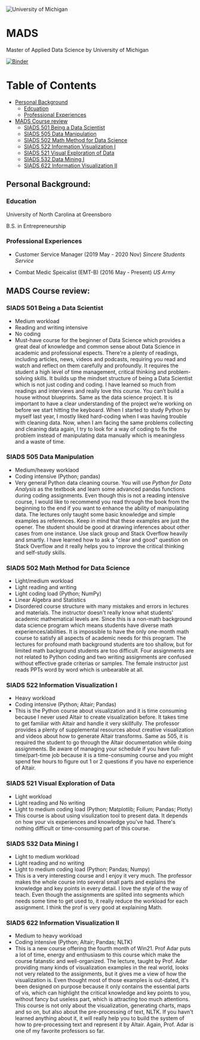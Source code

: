 ![University of Michigan](https://www.si.umich.edu/themes/custom/umsi/assets/images/logo-header.png)
# MADS
Master of Applied Data Science by University of Michigan

[![Binder](https://mybinder.org/badge_logo.svg)](https://mybinder.org/v2/gh/alisongh/MADS/HEAD)


# Table of Contents
- [Personal Background](#Personal-Background)
  * [Edcuation](#Education)
  * [Professional Experiences](#Professional-Experiences)
- [MADS Course review](#MADS-Course-review)
  * [SIADS 501 Being a Data Scientist](#SIADS-501-Being-a-Data-Scientist)
  * [SIADS 505 Data Manipulation](#SIADS-505-Data-Manipulation)
  * [SIADS 502 Math Method for Data Science](#SIADS-502-Math-Method-for-Data-Science)
  * [SIADS 522 Information Visualization I](#SIADS-522-Information-Visualization-I)
  * [SIADS 521 Visual Exploration of Data](#SIADS-521-Visual-Exploration-of-Data)
  * [SIADS 532 Data Mining I](#SIADS-532-Data-Mining-I)
  * [SIADS 622 Information Visualization II](#SIADS-622-Information-Visualization-II)

## Personal Background:
### Education
University of North Carolina at Greensboro

B.S. in Entrepreneurship 
### Professional Experiences
* Customer Service Manager (2019 May - 2020 Nov)
  *Sincere Students Service*

* Combat Medic Speicalist (EMT-B) (2016 May - Present)
  *US Army*

## MADS Course review:
### SIADS 501 Being a Data Scientist
* Medium workload
* Reading and writing intensive
* No coding
* Must-have course for the beginner of Data Science which provides a great deal of knowledge and common sense about Data Science in academic and professional espects. There're a plenty of readings, including articles, news, videos and podcasts, requiring you read and watch and reflect on them carefully and profoundly. It requires the student a high level of time management, critical thinking and problem-solving skills. It builds up the mindset structure of being a Data Scientist which is not just coding and coding. I have learned so much from readings and interviews and really love this course. You can’t build a house without blueprints. Same as the data science project. It is important to have a clear understanding of the project we’re working on before we start hitting the keyboard. When I started to study Python by myself last year, I mostly liked hard-coding when I was having trouble with cleaning data. Now, when I am facing the same problems collecting and cleaning data again, I try to look for a way of coding to fix the problem instead of manipulating data manually which is meaningless and a waste of time.


### SIADS 505 Data Manipulation
* Medium/heavey worklaod
* Coding intensive (Python; pandas)
* Very general Python data cleaning course. You will use *Python for Data Analysis* as the textbook and learn some advanced pandas functions during coding assignments. Even though this is not a reading intensive course, I would like to recommend you read through the book from the beginning to the end if you want to enhance the ability of manipulating data. The lectures only taught some basic knowledge and simple examples as references. Keep in mind that these examples are just the opener. The student should be good at drawing inferences about other cases from one instance. Use slack group and Stack Overflow heavily and smartly. I have learned how to ask a "clear and good" question on Stack Overflow and it really helps you to improve the critical thinking and self-study skills.

### SIADS 502 Math Method for Data Science
* Light/medium workload
* Light reading and writing
* Light coding load (Python; NumPy)
* Linear Algebra and Statistics
* Disordered course structure with many mistakes and errors in lectures and materials. The instructor doesn't really know what students' academic mathematical levels are. Since this is a non-math background data science program which means students have diverse math experiences/abilities. It is impossible to have the only one-month math course to satisfy all aspects of academic needs for this program. The lectures for profound math background students are too shallow, but for limited math background students are too difficult. Four assignments are not related to Python coding and two writing assignments are confused without effective grade criterias or samples. The female instructor just reads PPTs word by word which is unbearable at all.

### SIADS 522 Information Visualization I
* Heavy workload
* Coding intensive (Python; Altair; Pandas)
* This is the Python course about visualization and it is time consuming because I never used Altair to create visualization before. It takes time to get familiar with Altair and handle it very skillfully. The professor provides a plenty of supplemental resources about creative visualization and videos about how to generate Altair transforms. Same as 505, it is required the student to go through the Altair documentation while doing assignments. Be aware of managing your schedule if you have full-time/part-time job because it is a time-consuming course and you might spend few hours to figure out 1 or 2 questions if you have no experience of Altair.

### SIADS 521 Visual Exploration of Data
* Light workload
* Light reading and No writing
* Light to medium coding load (Python; Matplotlib; Folium; Pandas; Plotly)
* This course is about using visulization tool to present data. It depends on how your vis experiences and knowledge you've had. There's nothing difficult or time-consuming part of this course. 

### SIADS 532 Data Mining I
* Light to medium workload
* Light reading and no writing
* Light to medium coding load (Python; Pandas; Numpy)
* This is a very interesting course and I enjoy it very much. The professor makes the whole course into several small parts and explains the knowledge and key points in every detail. I love the style of the way of teach. Even though the assignments are splited into segments which needs some time to get used to, it really reduce the workload for each assignment. I think the prof is very good at explaining Math.

### SIADS 622 Information Visualization II
* Medium to heavy workload
* Coding intensive (Python; Altair; Pandas; NLTK)
* This is a new course offering the fourth month of Win21. Prof Adar puts a lot of time, energy and enthusiasm to this course which make the course fatanstic and well-organized.  The lecture, taught by Prof. Adar providing many kinds of visualization examples in the real world, looks not very related to the assignments, but it gives me a view of how the visualization is. Even thought most of those examples is out-dated, it's been designed on purpose because it only contains the essential parts of vis, which can highlight the critical knowledge and key points to you, without fancy but useless part, which is attracting too much attentions. This course is not only about the visualization, generating charts, maps  and so on, but also about the pre-processing of text, NLTK. If you havn't learned anything about it, it will really help you to build the system of how to pre-processing text and represent it by Altair. Again, Prof. Adar is one of my favorite professors so far.
